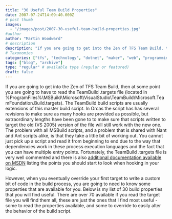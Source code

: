 ```yaml
---
title: "30 Useful Team Build Properties"
date: 2007-07-24T14:09:40.000Z
# post thumb
images:
  - "/images/post/2007-30-useful-team-build-properties.jpg"
#author
author: "Martin Woodward"
# description
description: "If you are going to get into the Zen of TFS Team Build, then at some point you are going to have to read the TeamBuild."
# Taxonomies
categories: ["tfs", "technology", "dotnet", "maker", "web", "programming"]
tags: ["blog", "archive"]
type: "regular" # available type (regular or featured)
draft: false
---
```

If you are going to get into the Zen of TFS Team Build, then at some point you are going to have to read the TeamBuild .targets file (located in %ProgramFiles%\MSBuild\Microsoft\VisualStudio\TeamBuild\Microsoft.TeamFoundation.Build.targets).  The TeamBuild build scripts are usually extensions of this master build script.  In Orcas the script has has several revisions to make sure as many hooks are provided as possible, but extraordinary lengths have been gone to to make sure that scripts written to target the old (VS 2005) version of the file will still work with the new one.   The problem with all MSBuild scripts, and a problem that is shared with Nant and Ant scripts alike, is that they take a little bit of working out.  You cannot just pick up a script and read it from beginning to end due to the way that dependencies work in these process execution languages and the fact that you can have multiple entry points.  Fortunately, the TeamBuild .targets file is very well commented and there is also [additional documentation available on MSDN](http://msdn2.microsoft.com/en-us/library/aa337604(vs.90).aspx) listing the points you should start to look when hooking in your logic. 

However, when you eventually override your first target to write a custom bit of code in the build process, you are going to need to know some properties that are available for you.  Below is my list of 30 build properties that you will find useful.  There are over 70 available if you read the target file you will find them all, these are just the ones that I find most useful - some to read the properties available, and some to override to easily alter the behavior of the build script.